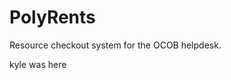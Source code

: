 # PolyRents
Resource checkout system for the OCOB helpdesk.











































































































































































































































































































































































































































































































































































































































































































































































































































































































































































































































kyle was here
